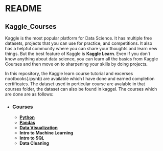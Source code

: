 # README

## Kaggle_Courses

Kaggle is the most popular platform for Data Science. It has multiple free datasets,
projects that you can use for practice, and competitions.
It also has a helpful community where you can share your thoughts and learn new things.
But the best feature of Kaggle is **Kaggle Learn**. Even if you don’t know anything about data science,
you can learn all the basics from Kaggle Courses and then move on to sharpening your skills by doing projects.

In this repository, the Kaggle learn course tutorial and excerses nootbooks(.ipynb) are available
which I have done and earned completion certificates. The dataset used in perticular course are avalable
in that courses folder, the dataset can also be found in kaggel. The courses which are done are as follows:

- ### Courses
  - [**Python**](https://github.com/Bluelord/Kaggle_Courses/blob/02b0089524af5849577d3bd828db05ab20b03674/01%20Python/README.md)
  - [**Pandas**](https://github.com/Bluelord/Kaggle_Courses/blob/cfa3d4df0b90861eb7fdecaca25fe52d93aca4bc/02%20Pandas/README.md)
  - [**Data Visualization**](https://github.com/Bluelord/Kaggle_Courses/blob/f168944b524ad0219075abf5f5374440f7f47ba2/03%20Data%20Visualization/README.md)
  - **Intro to Machine Learning**
  - **Intro to SQL**
  - **Data Cleaning**




